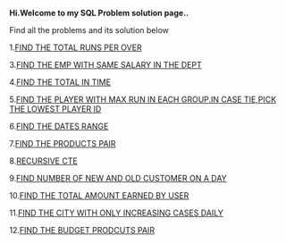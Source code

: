 **Hi.Welcome to my SQL Problem solution page..**  

Find all the problems and its solution below

1.[FIND THE TOTAL RUNS PER OVER](https://github.com/baskaran12/SQL_PROBLEMS/blob/main/PROB_1.sql)  

3.[FIND THE EMP WITH SAME SALARY IN THE DEPT](https://github.com/baskaran12/SQL_PROBLEMS/blob/main/PROB_3)  

4.[FIND THE TOTAL IN TIME](https://github.com/baskaran12/SQL_PROBLEMS/blob/main/PROB_4.sql)  

5.[FIND THE PLAYER WITH MAX RUN IN EACH GROUP.IN CASE TIE,PICK THE LOWEST PLAYER ID](https://github.com/baskaran12/SQL_PROBLEMS/blob/main/PROB_5)  

6.[FIND THE DATES RANGE](https://github.com/baskaran12/SQL_PROBLEMS/blob/main/PROB_6)  

7.[FIND THE PRODUCTS PAIR](https://github.com/baskaran12/SQL_PROBLEMS/blob/main/PROB_7)  

8.[RECURSIVE CTE](https://github.com/baskaran12/SQL_PROBLEMS/blob/main/PROB_8)  

9.[FIND NUMBER OF NEW AND OLD CUSTOMER ON A DAY](https://github.com/baskaran12/SQL_PROBLEMS/blob/main/PROB_9)  

10.[FIND THE TOTAL AMOUNT EARNED BY USER](https://github.com/baskaran12/SQL_PROBLEMS/blob/main/PROB_10)  

11.[FIND THE CITY WITH ONLY INCREASING CASES DAILY](https://github.com/baskaran12/SQL_PROBLEMS/blob/main/PROB_11)  

12.[FIND THE BUDGET PRODCUTS PAIR](https://github.com/baskaran12/SQL_PROBLEMS/blob/main/PROB_12)  

